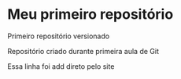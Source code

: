 # Meu primeiro repositório
 Primeiro repositório versionado

Repositório criado durante primeira aula de Git

Essa linha foi add direto pelo site
